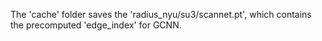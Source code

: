 The 'cache' folder saves the 'radius_nyu/su3/scannet.pt', which contains the precomputed 'edge_index' for GCNN.
